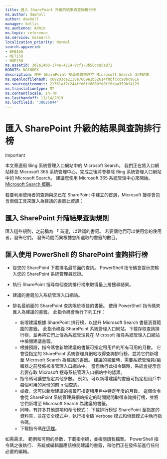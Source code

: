 ```yaml
---
title: 匯入 SharePoint 升級的結果與查詢排行榜
ms.author: dawholl
author: dawholl
manager: kellis
ms.audience: Admin
ms.topic: reference
ms.service: mssearch
localization_priority: Normal
search.appverid:
- BFB160
- MET150
- MOE150
ms.assetid: 3d2a1498-174e-4214-9cf1-8b58cce5a872
ROBOTS: NOINDEX
description: 使用 SharePoint 搜尋查詢來建立 Microsoft Search 工作結果
ms.openlocfilehash: c69203ce2138a7609e1b52614f8bfccc98bc9616
ms.sourcegitcommit: 21361af7c244ffd6ff8689fd0ff0daa359bf4129
ms.translationtype: MT
ms.contentlocale: zh-TW
ms.lasthandoff: 11/14/2019
ms.locfileid: "38626844"
---
```

# <a name="import-sharepoint-promoted-results-and-top-queries"></a>匯入 SharePoint 升級的結果與查詢排行榜

> [!IMPORTANT]
> 本文章適用 Bing 系統管理入口網站中的 Microsoft Search。 我們正在將入口網站移至 Microsoft 365 系統管理中心，完成之後將會移除 Bing 系統管理入口網站中的 Microsoft Search。 建議您使用 Microsoft 365 系統管理中心來開始。 [Microsoft Search 概觀](overview-microsoft-search.md)。
    
若要利用使用者的查詢與您已在 SharePoint 中建立的首選，Microsoft 搜尋會包含兩個工具來匯入為建議的書籤此資訊： 
  
## <a name="import-sharepoint-promoted-result-query-rules"></a>匯入 SharePoint 升階結果查詢規則

匯入這些規則，之前稱為 「 首選，以建議的書籤。 若要讓他們可以使用您的使用者，發佈它們。 發佈時間而異根據您所選取的書籤的數目。
  
## <a name="import-top-sharepoint-queries-using-powershell"></a>匯入使用 PowerShell 的 SharePoint 查詢排行榜

- 從您的 SharePoint 下載排名最前面的查詢。 PowerShell 指令碼會提示您輸入您的 SharePoint 系統管理員認證。
    
- 執行 SharePoint 搜尋每個查詢排行榜來取得最上層搜尋結果。
    
- 建議的書籤加入系統管理入口網站。
    
- 排名最前面的 SharePoint 查詢限於極佳的書籤。 使用 PowerShell 指令碼來匯入為建議的書籤。 此指令碼會執行下列工作：
    - 新增建議根據 SharePoint 排行榜，以提升 Microsoft Search 書籤涵蓋範圍的書籤。 此指令碼從 SharePoint 系統管理入口網站，下載存取查詢排行榜，並再將它們上傳為系統管理員在 Microsoft 搜尋系統管理入口網站中檢閱建議書籤。
    - 根據預設，指令碼會新增建議的書籤可指定租用戶的所有可用的月數。 它會從指定的 SharePoint 系統管理員網站取得查詢排行榜，並將它們新增至 Microsoft Search 為建議的書籤。 建議的書籤時，需要系統管理員/編輯器之前發佈核准管理入口網站中。 當您執行此指令碼時，系統會提示您若要存取 Microsoft 搜尋系統管理入口網站中的認證。
    - 指令碼可讓您指定其他參數。 例如，可以新增建議的書籤可指定租用戶中每個可用的月份的前 n 個查詢。
    - 或者，您可以新增建議的書籤可指定租用戶中特定年度的月數。 這個命令會從 SharePoint 系統管理員網站指定的時間期間取得查詢排行榜，並將它們新增至 Microsoft Search 為建議的書籤。
    - 同時，有許多其他選項和命令模式： 下載排行榜從 SharePoint 至指定的資料夾，並在安全模式中，執行指令碼 Verbose 模式和偵錯模式中執行指令碼。
    - 下載指令碼[在這裡](https://www.bingforbusiness.com/distribution/SharepointTopQueryBookmarks.zip)。 

如需需求、 範例和可用的參數，下載指令碼，並檢閱讀我檔案。 PowerShell 指令碼之後執行、 系統或編輯器應該檢閱建議的書籤，和他們正在發佈前進行任何必要的編輯。